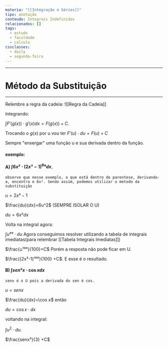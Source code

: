```yaml
---
materia: "[[Integração e Séries]]"
tipo: anotação
conteudo: Integrais Indefinidas
relacionados: []
tags:
  - estudo
  - faculdade
  - calculo
cssclasses:
  - daily
  - segunda-feira
---
```

---
# Método da Substituição
---

Relembre a regra da cadeia:
![[Regra da Cadeia]]

Integrando:

$\int F'(g(x))\cdot g'(x)dx=F(g(x))+C$.

Trocando o $g(x)$ por u vou ter $F'(u)\cdot du=F(u)+C$ 

Sempre "enxergar" uma função u e sua derivada dentro da função.

#### exemplo:

#### A) $\int 6x²\cdot(2x³-1)^9⁹dx$.

```
observe que nesse exemplo, o que está dentro do parentese, derivando-a, encontra o 6x². Sendo assim, podemos utilizar o metodo da substituição
```

$u=2x³-1$

$\frac{du}{dx}=6u^2$ (SEMPRE ISOLAR O U)

$du=6x²dx$

Volta na integral agora:

$\int u⁹⁹\cdot du$ Agora conseguimos resolver utilizando a tabela de integrais imediatas(para relembrar [[Tabela Integrais Imediatas]])

$\frac{u¹⁰⁰}{100}+C$  Porém a resposta não pode ficar em U.

$\frac{(2x³-1)¹⁰⁰}{100} +C$. E esse é o resultado.

#### B) $\int sen²x\cdot \cos x dx$

```
senx é o U pois a derivada do sen é cos.
```

$u=senx$

$\frac{du}{dx}=\cos x$ então

$du=\cos x\cdot dx$

voltando na integral:

$\int u^2\cdot du$.

$\frac{senx³}{3} +C$ 

